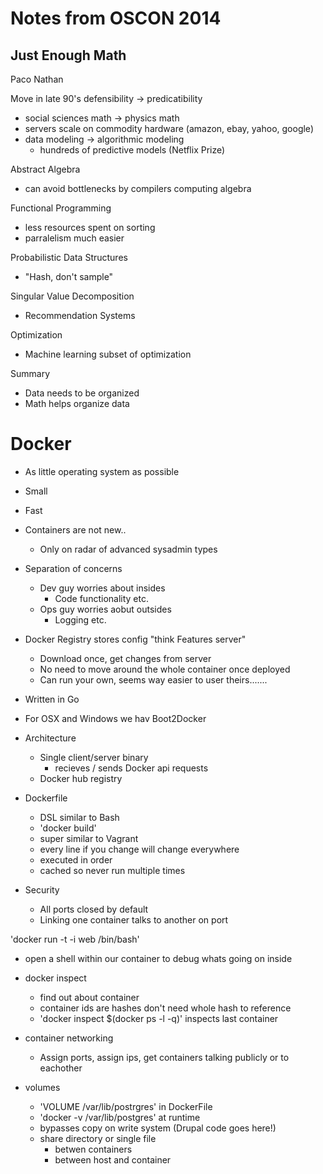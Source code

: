 # Notes from OSCON 2014

## Just Enough Math
Paco Nathan

Move in late 90's defensibility -> predicatibility
- social sciences math -> physics math
- servers scale on commodity hardware (amazon, ebay, yahoo, google)
- data modeling -> algorithmic modeling
  - hundreds of predictive models (Netflix Prize)

Abstract Algebra
- can avoid bottlenecks by compilers computing algebra

Functional Programming
- less resources spent on sorting
- parralelism much easier

Probabilistic Data Structures
- "Hash, don't sample"

Singular Value Decomposition
- Recommendation Systems

Optimization
- Machine learning subset of optimization

Summary
- Data needs to be organized
- Math helps organize data


# Docker
  - As little operating system as possible
  - Small
  - Fast

- Containers are not new..
  - Only on radar of advanced sysadmin types

- Separation of concerns
  - Dev guy worries about insides
    - Code functionality etc.
  - Ops guy worries aobut outsides
    - Logging etc.

- Docker Registry stores config "think Features server"
  - Download once, get changes from server
  - No need to move around the whole container once deployed
  - Can run your own, seems way easier to user theirs.......

- Written in Go

- For OSX and Windows we hav Boot2Docker

- Architecture
  - Single client/server binary
    - recieves / sends Docker api requests
  - Docker hub registry

- Dockerfile
  - DSL similar to Bash
  - 'docker build'
  - super similar to Vagrant
  - every line if you change will change everywhere
  - executed in order
  - cached so never run multiple times

- Security
  - All ports closed by default
  - Linking one container talks to another on port

'docker run -t -i web /bin/bash'
  - open a shell within our container to debug whats going on inside

- docker inspect
  - find out about container
  - container ids are hashes don't need whole hash to reference
  - 'docker inspect $(docker ps -l -q)' inspects last container

- container networking
  - Assign ports, assign ips, get containers talking publicly or to eachother

- volumes
  - 'VOLUME /var/lib/postrgres' in DockerFile
  - 'docker -v /var/lib/postgres' at runtime
  - bypasses copy on write system (Drupal code goes here!)
  - share directory or single file
    - betwen containers
    - between host and container

